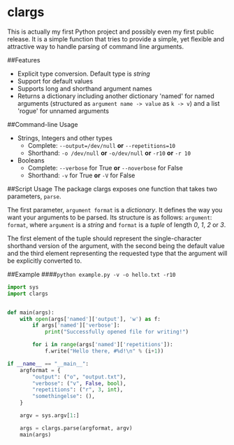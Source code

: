 clargs
===

This is actually my first Python project and possibly even my first public
release. It is a simple function that tries to provide a simple, yet flexible
and attractive way to handle parsing of command line arguments.


##Features

* Explicit type conversion. Default type is *string*
* Support for default values
* Supports long and shorthand argument names
* Returns a dictionary including another dictionary 'named' for named arguments (structured as  `argument name -> value` as `k -> v`) and a list 'rogue' for unnamed arguments

##Command-line Usage
* Strings, Integers and other types
	* Complete: `--output=/dev/null` **or** `--repetitions=10`
	* Shorthand: `-o /dev/null` **or** `-o/dev/null` **or** `-r10` **or** `-r 10`
* Booleans
	* Complete: `--verbose` for True **or** `--noverbose` for False
	* Shorthand: `-v` for True **or** `-V` for False

##Script Usage
The package clargs exposes one function that takes two parameters, `parse`.

The first parameter, `argument format` is a *dictionary*. It defines the way you want your arguments to be parsed. Its structure is as follows:
`argument`: `format`, where  `argument` is a *string* and `format` is a *tuple* of length *0*, *1*, *2* or *3*.

The first element of the tuple should represent the single-character shorthand version of the argument, with the second being the default value and the third element representing the requested type that the argument will be explicitly converted to.

##Example
####`python example.py -v -o hello.txt -r10`
```python
import sys
import clargs


def main(args):
    with open(args['named']['output'], 'w') as f:
        if args['named']['verbose']:
            print("Successfully opened file for writing!")

        for i in range(args['named']['repetitions']):
            f.write("Hello there, #%d!\n" % (i+1))

if __name__ == "__main__":
    argformat = {
        "output": ("o", "output.txt"),
        "verbose": ("v", False, bool),
        "repetitions": ("r", 3, int),
        "somethingelse": (),
    }

    argv = sys.argv[1:]

    args = clargs.parse(argformat, argv)
    main(args)

```

